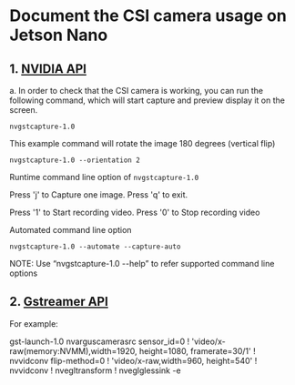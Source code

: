 # Document the CSI camera usage on Jetson Nano

## 1. [NVIDIA API](https://developer.nvidia.com/embedded/learn/tutorials/first-picture-csi-usb-camera)

a. In order to check that the CSI camera is working, you can run the following command, which will start capture and preview display it on the screen.

`nvgstcapture-1.0`

This example command will rotate the image 180 degrees (vertical flip)

`nvgstcapture-1.0 --orientation 2`

Runtime command line option of `nvgstcapture-1.0`

Press 'j' to Capture one image.  Press 'q' to exit. 

Press '1' to Start recording video. Press '0' to Stop recording video

Automated command line option

`nvgstcapture-1.0 --automate --capture-auto`

NOTE: Use “nvgstcapture-1.0 --help” to refer supported command line options

## 2. [Gstreamer API](https://developer.ridgerun.com/wiki/index.php/Jetson_Nano/Gstreamer/Example_Pipelines/Capture_Display)

For example: 

gst-launch-1.0 nvarguscamerasrc sensor_id=0 ! 'video/x-raw(memory:NVMM),width=1920, height=1080, framerate=30/1' ! nvvidconv flip-method=0 ! 'video/x-raw,width=960, height=540' ! nvvidconv ! nvegltransform ! nveglglessink -e

